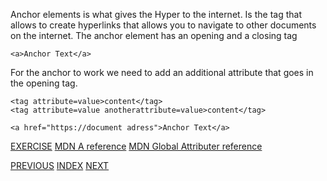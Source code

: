 Anchor elements is what gives the Hyper to the internet. Is the tag that allows to create hyperlinks that allows you to navigate to other documents on the internet.
The anchor element has an opening and a closing tag
```
<a>Anchor Text</a>
```

For the anchor to work we need to add an additional attribute that goes in the
opening tag.

```
<tag attribute=value>content</tag>
<tag attribute=value anotherattribute=value>content</tag>
```

```
<a href="https://document adress">Anchor Text</a>
```


[EXERCISE](/03%20Intermediate%20HTML/3.2%20Anchor%20Elements/index.html)
[MDN A reference](https://developer.mozilla.org/en-US/docs/Web/HTML/Element/a)
[MDN Global Attributer reference](https://developer.mozilla.org/en-US/docs/Web/HTML/Global_attributes)


[PREVIOUS](/03%20Intermediate%20HTML/3.1%20Nesting%20and%20indentation.md) [INDEX](/README.md) [NEXT](/03%20Intermediate%20HTML/3.3%20Image%20Elements.md)